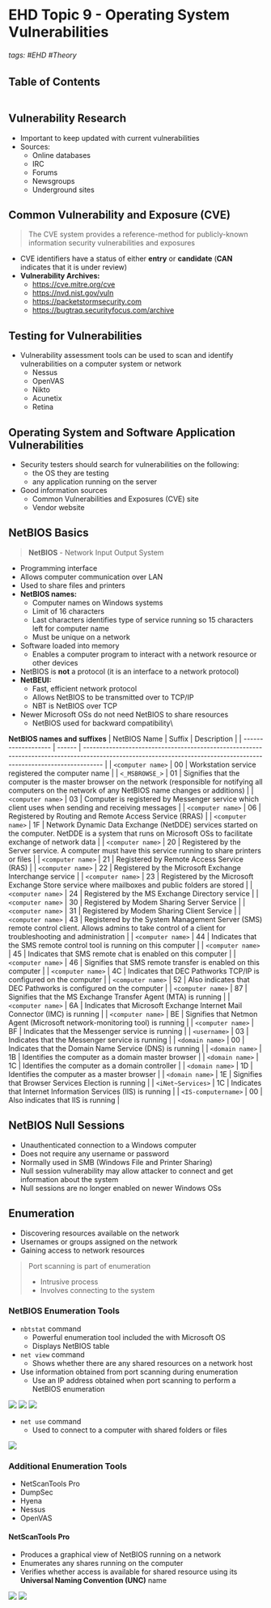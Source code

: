 # EHD Topic 9 - Operating System Vulnerabilities

###### tags: #EHD #Theory 

## Table of Contents
```toc
```

## Vulnerability Research
- Important to keep updated with current vulnerabilities
- Sources:
	- Online databases
	- IRC
	- Forums
	- Newsgroups
	- Underground sites

## Common Vulnerability and Exposure (CVE)
> The CVE system provides a reference-method for publicly-known information security vulnerabilities and exposures

- CVE identifiers have a status of either **entry** or **candidate** (**CAN** indicates that it is under review)
- **Vulnerability Archives:**
	- https://cve.mitre.org/cve
	- https://nvd.nist.gov/vuln
	- https://packetstormsecurity.com
	- https://bugtraq.securityfocus.com/archive

## Testing for Vulnerabilities
- Vulnerability assessment tools can be used to scan and identify vulnerabilities on a computer system or network
	- Nessus
	- OpenVAS
	- Nikto
	- Acunetix
	- Retina

## Operating System and Software Application Vulnerabilities
- Security testers should search for vulnerabilities on the following:
	- the OS they are testing
	- any application running on the server
- Good information sources
	- Common Vulnerabilities and Exposures (CVE) site
	- Vendor website

## NetBIOS Basics
> **NetBIOS** - Network Input Output System
- Programming interface
- Allows computer communication over LAN
- Used to share files and printers
- **NetBIOS names:**
	- Computer names on Windows systems
	- Limit of 16 characters
	- Last characters identifies type of service running so 15 characters left for computer name
	- Must be unique on a network
- Software loaded into memory
	- Enables a computer program to interact with a network resource or other devices
- NetBIOS is **not** a protocol (it is an interface to a network protocol)
- **NetBEUI:**
	- Fast, efficient network protocol
	- Allows NetBIOS to be transmitted over to TCP/IP
	- NBT is NetBIOS over TCP
- Newer Microsoft OSs do not need NetBIOS to share resources
	- NetBIOS used for backward compatibility\

**NetBIOS names and suffixes**
| NetBIOS Name        | Suffix | Description                                                                                                                                                        |
| ------------------- | ------ | ------------------------------------------------------------------------------------------------------------------------------------------------------------------ |
| `<computer name>`   | 00     | Workstation service registered the computer name                                                                                                                   |
| `<_MSBROWSE_>`      | 01     | Signifies that the computer is the master browser on the network (responsible for notifying all computers on the network of any NetBIOS name changes or additions) |
| `<computer name>`   | 03     | Computer is registered by Messenger service which client uses when sending and receiving messages                                                                  |
| `<computer name>`   | 06     | Registered by Routing and Remote Access Service (RRAS)                                                                                                             |
| `<computer name>`   | 1F     | Network Dynamic Data Exchange (NetDDE) services started on the computer. NetDDE is a system that runs on Microsoft OSs to facilitate exchange of network data      |
| `<computer name>`   | 20     | Registered by the Server service. A computer must have this service running to share printers or files                                                             |
| `<computer name>`   | 21     | Registered by Remote Access Service (RAS)                                                                                                                          |
| `<computer name>`   | 22     | Registered by the Microsoft Exchange Interchange service                                                                                                           |
| `<computer name>`   | 23     | Registered by the Microsoft Exchange Store service where mailboxes and public folders are stored                                                                   |
| `<computer name>`   | 24     | Registered by the MS Exchange Directory service                                                                                                                    |
| `<computer name>`   | 30     | Registered by Modem Sharing Server Service                                                                                                                         |
| `<computer name>`   | 31     | Registered by Modem Sharing Client Service                                                                                                                         |
| `<computer name>`   | 43     | Registered by the System Management Server (SMS) remote control client. Allows admins to take control of a client for troubleshooting and administration           |
| `<computer name>`   | 44     | Indicates that the SMS remote control tool is running on this computer                                                                                             |
| `<computer name>`   | 45     | Indicates that SMS remote chat is enabled on this computer                                                                                                         |
| `<computer name>`   | 46     | Signifies that SMS remote transfer is enabled on this computer                                                                                                     |
| `<computer name>`   | 4C     | Indicates that DEC Pathworks TCP/IP is configured on the computer                                                                                                  |
| `<computer name>`   | 52     | Also indicates that DEC Pathworks is configured on the computer                                                                                                    |
| `<computer name>`   | 87     | Signifies that the MS Exchange Transfer Agent (MTA) is running                                                                                                     |
| `<computer name>`   | 6A     | Indicates that Microsoft Exchange Internet Mail Connector (IMC) is running                                                                                         |
| `<computer name>`   | BE     | Signifies that Netmon Agent (Microsoft network-monitoring tool) is running                                                                                         |
| `<computer name>`   | BF     | Indicates that the Messenger service is running                                                                                                                    |
| `<username>`        | 03     | Indicates that the Messenger service is running                                                                                                                    |
| `<domain name>`     | 00     | Indicates that the Domain Name Service (DNS) is running                                                                                                            |
| `<domain name>`     | 1B     | Identifies the computer as a domain master browser                                                                                                                 |
| `<domain name>`     | 1C     | Identifies the computer as a domain controller                                                                                                                     |
| `<domain name>`     | 1D     | Identifies the computer as a master browser                                                                                                                        |
| `<domain name>`     | 1E     | Signifies that Browser Services Election is running                                                                                                                |
| `<iNet~Services>`   | 1C     | Indicates that Internet Information Services (IIS) is running                                                                                                      |
| `<IS-computername>` | 00     | Also indicates that IIS is running                                                                                                                                                                   |

## NetBIOS Null Sessions
- Unauthenticated connection to a Windows computer
- Does not require any username or password
- Normally used in SMB (Windows File and Printer Sharing)
- Null session vulnerability may allow attacker to connect and get information about the system
- Null sessions are no longer enabled on newer Windows OSs

## Enumeration
- Discovering resources available on the network
- Usernames or groups assigned on the network
- Gaining access to network resources

> Port scanning is part of enumeration
> - Intrusive process
> - Involves connecting to the system

### NetBIOS Enumeration Tools
- `nbtstat` command
	- Powerful enumeration tool included the with Microsoft OS
	- Displays NetBIOS table
- `net view` command
	- Shows whether there are any shared resources on a network host
- Use information obtained from port scanning during enumeration
	- Use an IP address obtained when port scanning to perform a NetBIOS enumeration

![](https://i.imgur.com/G0WXoNq.png)
![](https://i.imgur.com/0P4WOfQ.png)
![](https://i.imgur.com/SU9LXrI.png)

- `net use` command
	- Used to connect to a computer with shared folders or files

![](https://i.imgur.com/aRFDBiL.png)

### Additional Enumeration Tools
- NetScanTools Pro
- DumpSec
- Hyena
- Nessus
- OpenVAS

#### NetScanTools Pro
- Produces a graphical view of NetBIOS running on a network
- Enumerates any shares running on the computer
- Verifies whether access is available for shared resource using its **Universal Naming Convention (UNC)** name

![](https://i.imgur.com/j7gQxiq.png)
![](https://i.imgur.com/t4wWgkm.png)

